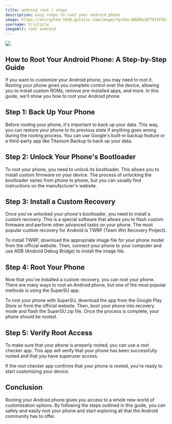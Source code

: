 ```yaml
---
title: android root | steps
description: easy steps to root your android phone
image: https://encrypted-tbn0.gstatic.com/images?q=tbn:ANd9GcQFT6f2F5KrdHNy5YZ6ai6Upugb_RwNnL6F2Q&usqp=CAU
username: tricticle
imageAlt: root android
---
```

![](https://encrypted-tbn0.gstatic.com/images?q=tbn:ANd9GcQFT6f2F5KrdHNy5YZ6ai6Upugb_RwNnL6F2Q&usqp=CAU)

## How to Root Your Android Phone: A Step-by-Step Guide
If you want to customize your Android phone, you may need to root it. Rooting your phone gives you complete control over the device, allowing you to install custom ROMs, remove pre-installed apps, and more. In this guide, we'll show you how to root your Android phone.

## Step 1: Back Up Your Phone
Before rooting your phone, it's important to back up your data. This way, you can restore your phone to its previous state if anything goes wrong during the rooting process. You can use Google's built-in backup feature or a third-party app like Titanium Backup to back up your data.

## Step 2: Unlock Your Phone's Bootloader
To root your phone, you need to unlock its bootloader. This allows you to install custom firmware on your device. The process of unlocking the bootloader varies from phone to phone, but you can usually find instructions on the manufacturer's website.

## Step 3: Install a Custom Recovery
Once you've unlocked your phone's bootloader, you need to install a custom recovery. This is a special software that allows you to flash custom firmware and perform other advanced tasks on your phone. The most popular custom recovery for Android is TWRP (Team Win Recovery Project).

To install TWRP, download the appropriate image file for your phone model from the official website. Then, connect your phone to your computer and use ADB (Android Debug Bridge) to install the image file.

## Step 4: Root Your Phone
Now that you've installed a custom recovery, you can root your phone. There are many ways to root an Android phone, but one of the most popular methods is using the SuperSU app.

To root your phone with SuperSU, download the app from the Google Play Store or from the official website. Then, boot your phone into recovery mode and flash the SuperSU zip file. Once the process is complete, your phone should be rooted.

## Step 5: Verify Root Access
To make sure that your phone is properly rooted, you can use a root checker app. This app will verify that your phone has been successfully rooted and that you have superuser access.

If the root checker app confirms that your phone is rooted, you're ready to start customizing your device.

## Conclusion
Rooting your Android phone gives you access to a whole new world of customization options. By following the steps outlined in this guide, you can safely and easily root your phone and start exploring all that the Android community has to offer.